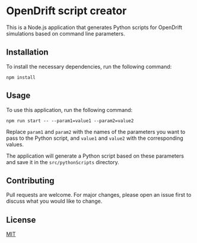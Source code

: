 # OpenDrift script creator

This is a Node.js application that generates Python scripts for OpenDrift simulations based on command line parameters.

## Installation

To install the necessary dependencies, run the following command:

```
npm install
```

## Usage

To use this application, run the following command:

```
npm run start -- --param1=value1 --param2=value2
```

Replace `param1` and `param2` with the names of the parameters you want to pass to the Python script, and `value1` and `value2` with the corresponding values.

The application will generate a Python script based on these parameters and save it in the `src/pythonScripts` directory.

## Contributing

Pull requests are welcome. For major changes, please open an issue first to discuss what you would like to change.

## License

[MIT](https://choosealicense.com/licenses/mit/)
